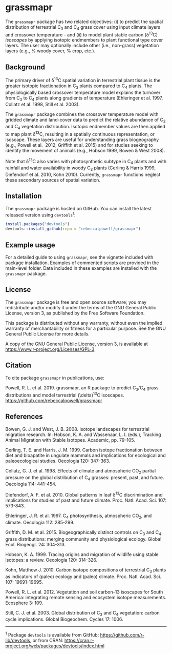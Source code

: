 
<!-- README.md is generated from README.Rmd. Please edit that file -->

# grassmapr

The `grassmapr` package has two related objectives: (i) to predict the
spatial distribution of terrestrial C<sub>3</sub> and C<sub>4</sub>
grass cover using input climate layers and crossover temperature -
and (ii) to model plant stable carbon (&delta;<sup>13</sup>C)
*isoscapes* by applying isotopic endmembers to plant functional type
cover layers. The user may optionally include other (i.e., non-grass)
vegetation layers (e.g., % woody cover, % crop, etc.).

## Background

The primary driver of &delta;<sup>13</sup>C spatial variation in
terrestrial plant tissue is the greater isotopic fractionation in
C<sub>3</sub> plants compared to C<sub>4</sub> plants. The
physiologically based crossover temperature model explains the turnover
from C<sub>3</sub> to C<sub>4</sub> plants along gradients of
temperature (Ehleringer et al. 1997, Collatz et al. 1998, Still et
al. 2003).

The `grassmapr` package combines the crossover temperature model with
gridded climate and land-cover data to predict the relative abundance of
C<sub>3</sub> and C<sub>4</sub> vegetation distribution. Isotopic
endmember values are then applied to map plant &delta;<sup>13</sup>C,
resulting in a spatially continuous representation, or isoscape. These
layers are useful for understanding grass biogeography (e.g., Powell et
al.  2012, Griffith et al. 2015) and for studies seeking to identify the
movement of animals (e.g., Hobson 1999, Bowen & West 2008).

Note that &delta;<sup>13</sup>C also varies with photosynthetic
subtype in C<sub>4</sub> plants and with rainfall and water availability
in woody C<sub>3</sub> plants (Cerling & Harris 1999, Diefendorf et
al. 2010, Kohn 2010). Currently, `grassmapr` functions neglect these
secondary sources of spatial variation.

## Installation

The `grassmapr` package is hosted on GitHub. You can install the latest
released version using `devtools`<sup>1</sup>:

``` r
install.packages("devtools")
devtools::install_github(repo = "rebeccalpowell/grassmapr")
```

## Example usage

For a detailed guide to using `grassmapr`, see the vignette included
with package installation. Examples of commented scripts are provided in
the main-level folder. Data included in these examples are installed
with the `grassmapr` package.

## License

The `grassmapr` package is free and open source software; you may
redistribute and/or modify it under the terms of the GNU General Public
License, version 3, as published by the Free Software Foundation.

This package is distributed without any warranty, without even the
implied warranty of merchantability or fitness for a particular purpose.
See the GNU General Public License for more details.

A copy of the GNU General Public License, version 3, is available at
<https://www.r-project.org/Licenses/GPL-3>

## Citation

To cite package `grassmapr` in publications, use:

Powell, R. L. et al. 2019. grassmapr, an R package to predict
C<sub>3</sub>/C<sub>4</sub> grass distributions and model terrestrial
\(\delta\)<sup>13</sup>C isoscapes.
<https://github.com/rebeccalpowell/grassmapr>

## References

Bowen, G. J. and West, J. B. 2008. Isotope landscapes for terrestrial
migration research. In: Hobson, K. A. and Wassenaar, L. I. (eds.),
Tracking Animal Migration with Stable Isotopes. Academic, pp. 79-105.

Cerling, T. E. and Harris, J. M. 1999. Carbon isotope fractionation
between diet and bioapatite in ungulate mammals and implications for
ecological and paleoecological studies. Oecologia 120: 347-363.

Collatz, G. J. et al. 1998. Effects of climate and atmospheric
CO<sub>2</sub> partial pressure on the global distribution of
C<sub>4</sub> grasses: present, past, and future. Oecologia 114:
441-454.

Diefendorf, A. F. et al. 2010. Global patterns in leaf
&delta;<sup>13</sup>C discrimination and implications for studies of
past and future climate. Proc. Natl. Acad. Sci. 107: 573-843.

Ehleringer, J. R. et al. 1997. C<sub>4</sub> photosynthesis, atmospheric
CO<sub>2</sub>, and climate. Oecologia 112: 285-299.

Griffith, D. M. et al. 2015. Biogeographically distinct controls on
C<sub>3</sub> and C<sub>4</sub> grass distributions: merging community
and physiological ecology. Global Ecol. Biogeogr. 24: 304-313.

Hobson, K. A. 1999. Tracing origins and migration of wildlife using
stable isotopes: a review. Oecologia 120: 314-326.

Kohn, Matthew J. 2010. Carbon isotope compositions of terrestrial
C<sub>3</sub> plants as indicators of (paleo) ecology and (paleo)
climate. Proc. Natl. Acad. Sci. 107: 19691-19695.

Powell, R. L. et al. 2012. Vegetation and soil carbon-13 isoscapes for
South America: integrating remote sensing and ecosystem isotope
measurements. Ecosphere 3: 109.

Still, C. J. et al. 2003. Global distribution of C<sub>3</sub> and
C<sub>4</sub> vegetation: carbon cycle implications. Global
Biogeochem. Cycles 17: 1006.

-----

<sup>1</sup> Package `devtools` is available from GitHub:
<https://github.com/r-lib/devtools>, or from CRAN:
<https://cran.r-project.org/web/packages/devtools/index.html>
